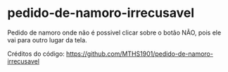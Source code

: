 # pedido-de-namoro-irrecusavel
Pedido de namoro onde não é possivel clicar sobre o botão NÃO, pois ele vai para outro lugar da tela.

Créditos do código: https://github.com/MTHS1901/pedido-de-namoro-irrecusavel
